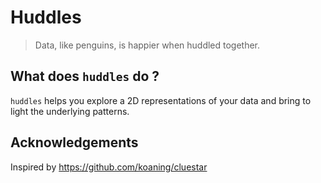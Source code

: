 # Huddles

> Data, like penguins, is happier when huddled together.

## What does `huddles` do ?

 `huddles` helps you explore a 2D representations of your data and bring to light the underlying patterns.

## Acknowledgements

Inspired by <https://github.com/koaning/cluestar>
